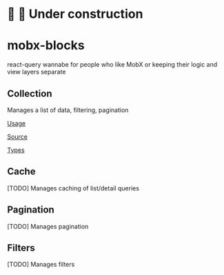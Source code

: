 # 🚧 🚨 Under construction

# mobx-blocks

react-query wannabe for people who like MobX or keeping their logic and view layers separate

## Collection

Manages a list of data, filtering, pagination

[Usage](https://github.com/Peterabsolon/mobx-blocks/blob/main/src/demo/src/App.store.ts#L8)

[Source](https://github.com/Peterabsolon/mobx-blocks/blob/main/src/lib/Collection.ts#L7)

[Types](https://github.com/Peterabsolon/mobx-blocks/blob/main/src/lib/Collection.types.ts)

## Cache

[TODO] Manages caching of list/detail queries

## Pagination

[TODO] Manages pagination

## Filters

[TODO] Manages filters
